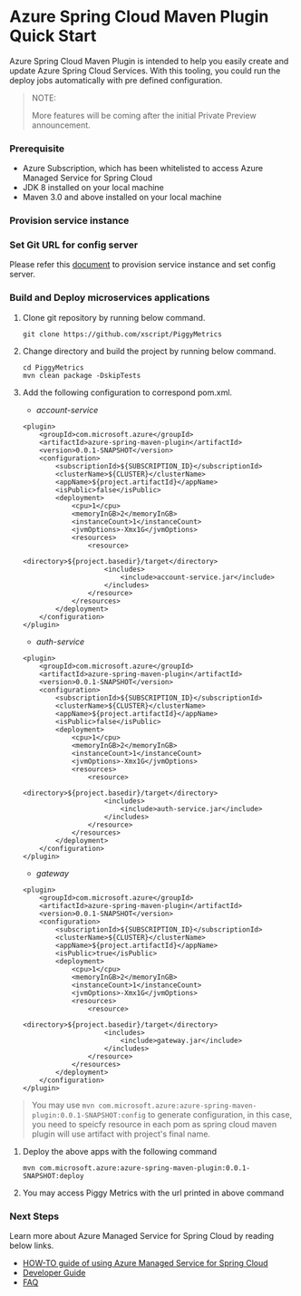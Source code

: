 # Azure Spring Cloud Maven Plugin Quick Start

Azure Spring Cloud Maven Plugin is intended to help you easily create and update Azure Spring Cloud Services.
 With this tooling, you could run the deploy jobs automatically with pre defined configuration.

> NOTE:
>
> More features will be coming after the initial Private Preview announcement.

### Prerequisite

- Azure Subscription, which has been whitelisted to access Azure Managed Service for Spring Cloud
- JDK 8 installed on your local machine
- Maven 3.0 and above installed on your local machine


### Provision service instance
### Set Git URL for config server
Please refer this [document](https://github.com/Azure/azure-managed-service-for-spring-cloud-docs#provision-service-instance) to provision service instance and set config server. 

### Build and Deploy microservices applications

1. Clone git repository by running below command.
    ```
    git clone https://github.com/xscript/PiggyMetrics
    ```
1. Change directory and build the project by running below command.
    ```
    cd PiggyMetrics
    mvn clean package -DskipTests
    ```

1. Add the following configuration to correspond pom.xml.

    - *account-service*
    
    ```pom
    <plugin>
    	<groupId>com.microsoft.azure</groupId>
    	<artifactId>azure-spring-maven-plugin</artifactId>
    	<version>0.0.1-SNAPSHOT</version>
    	<configuration>
    		<subscriptionId>${SUBSCRIPTION_ID}</subscriptionId>
    		<clusterName>${CLUSTER}</clusterName>
    		<appName>${project.artifactId}</appName>
    		<isPublic>false</isPublic>
    		<deployment>
    			<cpu>1</cpu>
    			<memoryInGB>2</memoryInGB>
    			<instanceCount>1</instanceCount>
    			<jvmOptions>-Xmx1G</jvmOptions>
    			<resources>
    				<resource>
    					<directory>${project.basedir}/target</directory>
    					<includes>
    						<include>account-service.jar</include>
    					</includes>
    				</resource>
    			</resources>
    		</deployment>
    	</configuration>
    </plugin>
    ```
    
    - *auth-service*
    
    ```pom
    <plugin>
    	<groupId>com.microsoft.azure</groupId>
    	<artifactId>azure-spring-maven-plugin</artifactId>
    	<version>0.0.1-SNAPSHOT</version>
    	<configuration>
    		<subscriptionId>${SUBSCRIPTION_ID}</subscriptionId>
    		<clusterName>${CLUSTER}</clusterName>
    		<appName>${project.artifactId}</appName>
    		<isPublic>false</isPublic>
    		<deployment>
    			<cpu>1</cpu>
    			<memoryInGB>2</memoryInGB>
    			<instanceCount>1</instanceCount>
    			<jvmOptions>-Xmx1G</jvmOptions>
    			<resources>
    				<resource>
    					<directory>${project.basedir}/target</directory>
    					<includes>
    						<include>auth-service.jar</include>
    					</includes>
    				</resource>
    			</resources>
    		</deployment>
    	</configuration>
    </plugin>
    ```
    
    - *gateway*
    
    ```pom
    <plugin>
    	<groupId>com.microsoft.azure</groupId>
    	<artifactId>azure-spring-maven-plugin</artifactId>
    	<version>0.0.1-SNAPSHOT</version>
    	<configuration>
    		<subscriptionId>${SUBSCRIPTION_ID}</subscriptionId>
    		<clusterName>${CLUSTER}</clusterName>
    		<appName>${project.artifactId}</appName>
    		<isPublic>true</isPublic>
    		<deployment>
    			<cpu>1</cpu>
    			<memoryInGB>2</memoryInGB>
    			<instanceCount>1</instanceCount>
    			<jvmOptions>-Xmx1G</jvmOptions>
    			<resources>
    				<resource>
    					<directory>${project.basedir}/target</directory>
    					<includes>
    						<include>gateway.jar</include>
    					</includes>
    				</resource>
    			</resources>
    		</deployment>
    	</configuration>
    </plugin>
    ```
    
> You may use `mvn com.microsoft.azure:azure-spring-maven-plugin:0.0.1-SNAPSHOT:config` to generate configuration, in this case, you need to speicfy resource in each pom as spring cloud maven plugin will use artifact with project's final name. 
1. Deploy the above apps with the following command

    ``` 
    mvn com.microsoft.azure:azure-spring-maven-plugin:0.0.1-SNAPSHOT:deploy
    ```
    
1. You may access Piggy Metrics with the url printed in above command

### Next Steps

Learn more about Azure Managed Service for Spring Cloud by reading below links.
- [HOW-TO guide of using Azure Managed Service for Spring Cloud](./docs/how-to.md)
- [Developer Guide](./docs/dev-guide.md)
- [FAQ](./docs/faq.md)